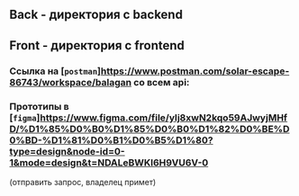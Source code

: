## Back - директория с backend 
## Front - директория с frontend 

### Ссылка на [`postman`]https://www.postman.com/solar-escape-86743/workspace/balagan со всем api: 

### Прототипы в [`figma`]https://www.figma.com/file/yIj8xwN2kqo59AJwyjMHfD/%D1%85%D0%B0%D1%85%D0%B0%D1%82%D0%BE%D0%BD-%D1%81%D0%B1%D0%B5%D1%80?type=design&node-id=0-1&mode=design&t=NDALeBWKl6H9VU6V-0
  (отправить запрос, владелец примет)
